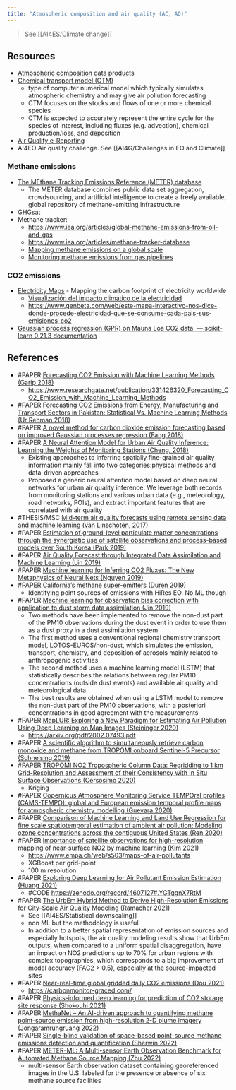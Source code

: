 ```yaml
---
title: "Atmospheric composition and air quality (AC, AQ)"
---
```


> See [[AI4ES/Climate change]]

## Resources
- [Atmospheric composition data products](https://iasi.aeris-data.fr/)
- [Chemical transport model (CTM)](https://en.wikipedia.org/wiki/Chemical_transport_model)
	- type of computer numerical model which typically simulates atmospheric chemistry and may give air pollution forecasting
	- CTM focuses on the stocks and flows of one or more chemical species
	- CTM is expected to accurately represent the entire cycle for the species of interest, including fluxes (e.g. advection), chemical production/loss, and deposition
- [Air Quality e-Reporting](https://www.eea.europa.eu/data-and-maps/data/aqereporting-9)
- AI4EO Air quality challenge. See [[AI4G/Challenges in EO and Climate]]

### Methane emissions
- [The MEthane Tracking Emissions Reference (METER) database](https://meterplatform.web.app/)
	- The METER database combines public data set aggregation, crowdsourcing, and artificial intelligence to create a freely available, global repository of methane-emitting infrastructure
- [GHGsat](https://www.bloomberg.com/news/articles/2021-02-12/new-climate-satellite-spotted-giant-methane-leak-as-it-happened)
- Methane tracker: 
	- https://www.iea.org/articles/global-methane-emissions-from-oil-and-gas
	- https://www.iea.org/articles/methane-tracker-database
	- [Mapping methane emissions on a global scale](https://www.esa.int/Applications/Observing_the_Earth/Copernicus/Sentinel-5P/Mapping_methane_emissions_on_a_global_scale)
	- [Monitoring methane emissions from gas pipelines](https://www.esa.int/Applications/Observing_the_Earth/Copernicus/Sentinel-5P/Monitoring_methane_emissions_from_gas_pipelines)

### CO2 emissions
- [Electricity Maps](https://github.com/electricitymaps) - Mapping the carbon footprint of electricity worldwide
	- [Visualización del impacto climático de la electricidad](https://app.electricitymaps.com/map)
	- https://www.genbeta.com/web/este-mapa-interactivo-nos-dice-donde-procede-electricidad-que-se-consume-cada-pais-sus-emisiones-co2
- [Gaussian process regression (GPR) on Mauna Loa CO2 data. — scikit-learn 0.21.3 documentation](https://scikit-learn.org/stable/auto_examples/gaussian_process/plot_gpr_co2.html)


## References
- #PAPER [Forecasting CO2 Emission with Machine Learning Methods (Garip 2018)](https://ieeexplore.ieee.org/document/8620767)
	- https://www.researchgate.net/publication/331426320_Forecasting_CO2_Emission_with_Machine_Learning_Methods
- #PAPER [Forecasting CO2 Emissions from Energy, Manufacturing and Transport Sectors in Pakistan: Statistical Vs. Machine Learning Methods (Ur Rehman 2018)](https://papers.ssrn.com/sol3/papers.cfm?abstract_id=3292279 )
- #PAPER [A novel method for carbon dioxide emission forecasting based on improved Gaussian processes regression (Fang 2018)](https://www.sciencedirect.com/science/article/abs/pii/S0959652617310429)
- #PAPER [A Neural Attention Model for Urban Air Quality Inference: Learning the Weights of Monitoring Stations (Cheng, 2018)](https://www.aaai.org/ocs/index.php/AAAI/AAAI18/paper/view/16607)
	- Existing approaches to inferring spatially fine-grained air quality information mainly fall into two categories:physical methods and data-driven approaches
	- Proposed a generic neural attention model based on deep neural networks for urban air quality inference. We leverage both records from monitoring stations and various urban data (e.g., meteorology, road networks, POIs), and extract important features that are correlated with air quality
- #THESIS/MSC [Mid-term air quality forecasts using remote sensing data and machine learning (van Linschoten, 2017)](https://staff.fnwi.uva.nl/a.s.z.belloum/MSctheses/MScthesis_Boris_van_linschoten.pdf)
- #PAPER [Estimation of ground-level particulate matter concentrations through the synergistic use of satellite observations and process-based models over South Korea (Park 2019)](https://www.atmos-chem-phys.net/19/1097/2019/)
- #PAPER [Air Quality Forecast through Integrated Data Assimilation and Machine Learning (Lin 2019)](https://www.researchgate.net/publication/330451387_Air_Quality_Forecast_through_Integrated_Data_Assimilation_and_Machine_Learning)
- #PAPER [Machine learning for Inferring CO2 Fluxes: The New Metaphysics of Neural Nets (Nguyen 2019)](https://eartharxiv.org/284f5/)
- #PAPER [California’s methane super-emitters (Duren 2019)](https://www.nature.com/articles/s41586-019-1720-3)
	- Identifying point sources of emissions with HiRes EO. No ML though
- #PAPER [Machine learning for observation bias correction with application to dust storm data assimilation (Jin 2019)](https://www.atmos-chem-phys.net/19/10009/2019/)
	- Two methods have been implemented to remove the non-dust part of the PM10 observations during the dust event in order to use them as a dust proxy in a dust assimilation system
	- The first method uses a conventional regional chemistry transport model, LOTOS-EUROS/non-dust, which simulates the emission, transport, chemistry, and deposition of aerosols mainly related to anthropogenic activities
	- The second method uses a machine learning model (LSTM) that statistically describes the relations between regular PM10 concentrations (outside dust events) and available air quality and meteorological data
	- The best results are obtained when using a LSTM model to remove the non-dust part of the PM10 observations, with a posteriori concentrations in good agreement with the measurements
- #PAPER [MapLUR: Exploring a New Paradigm for Estimating Air Pollution Using Deep Learning on Map Images (Steininger 2020)](https://dl.acm.org/doi/fullHtml/10.1145/3380973)
	- https://arxiv.org/pdf/2002.07493.pdf
- #PAPER [A scientific algorithm to simultaneously retrieve carbon monoxide and methane from TROPOMI onboard Sentinel-5 Precursor (Schneising 2019)](https://www.researchgate.net/publication/333785409)
- #PAPER [TROPOMI NO2 Tropospheric Column Data: Regridding to 1 km Grid-Resolution and Assessment of their Consistency with In Situ Surface Observations (Cersosimo 2020)](https://www.mdpi.com/2072-4292/12/14/2212/htm)
	- Kriging
- #PAPER [Copernicus Atmosphere Monitoring Service TEMPOral profiles (CAMS-TEMPO): global and European emission temporal profile maps for atmospheric chemistry modelling (Guevara 2020)](https://essd.copernicus.org/articles/13/367/2021/)
- #PAPER [Comparison of Machine Learning and Land Use Regression for fine scale spatiotemporal estimation of ambient air pollution: Modeling ozone concentrations across the contiguous United States (Ren 2020)](https://www.sciencedirect.com/science/article/pii/S0160412020317827#bb0130)
- #PAPER [Importance of satellite observations for high-resolution mapping of near-surface NO2 by machine learning (Kim 2021)](https://www.sciencedirect.com/science/article/pii/S0034425721002935#f0035)
	- https://www.empa.ch/web/s503/maps-of-air-pollutants
	- XGBoost per grid-point
	- 100 m resolution
- #PAPER [Exploring Deep Learning for Air Pollutant Emission Estimation (Huang 2021)](https://gmd.copernicus.org/preprints/gmd-2021-80/)
	- #CODE https://zenodo.org/record/4607127#.YGTqgnX7RtM
- #PAPER [The UrbEm Hybrid Method to Derive High-Resolution Emissions for City-Scale Air Quality Modeling (Ramacher 2021)](https://www.mdpi.com/2073-4433/12/11/1404/htm)
	- See [[AI4ES/Statistical downscaling]]
	- non ML but the methodology is useful
	- In addition to a better spatial representation of emission sources and especially hotspots, the air quality modeling results show that UrbEm outputs, when compared to a uniform spatial disaggregation, have an impact on NO2 predictions up to 70% for urban regions with complex topographies, which corresponds to a big improvement of model accuracy (FAC2 > 0.5), especially at the source-impacted sites 
- #PAPER [Near-real-time global gridded daily CO2 emissions (Dou 2021)](<https://www.cell.com/the-innovation/fulltext/S2666-6758(21)00107-7>)
	- https://carbonmonitor-graced.com/
- #PAPER [Physics-informed deep learning for prediction of CO2 storage site response (Shokouhi 2021)](https://www.sciencedirect.com/science/article/abs/pii/S0169772221000747)
- #PAPER [MethaNet – An AI-driven approach to quantifying methane point-source emission from high-resolution 2-D plume imagery (Jongaramrungruang 2022)](https://www.sciencedirect.com/science/article/abs/pii/S0034425721005290?casa_token=Rr8iWs71uhYAAAAA:D4PWThLU5hKi7khAv3yk23pR76hR81P5dTDSUjLJrF5SPL2r76hZE3YkHOGPzapU64pAzzHuAgU#!)
- #PAPER [Single-blind validation of space-based point-source methane emissions detection and quantification (Sherwin 2022)](https://eartharxiv.org/repository/view/3465/)
- #PAPER [METER-ML: A Multi-sensor Earth Observation Benchmark for Automated Methane Source Mapping (Zhu 2022)](https://stanfordmlgroup.github.io/projects/meter-ml/)
	- multi-sensor Earth observation dataset containing georeferenced images in the U.S. labeled for the presence or absence of six methane source facilities




